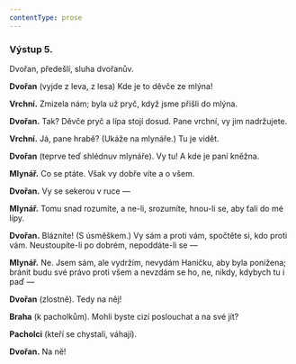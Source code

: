 ```yaml
---
contentType: prose
---
```


### Výstup 5.

Dvořan, předešlí, sluha dvořanův.

**Dvořan** (vyjde z leva, z lesa) Kde je to děvče ze mlýna!

**Vrchní.** Zmizela nám; byla už pryč, když jsme přišli do mlýna.

**Dvořan.** Tak? Děvče pryč a lípa stojí dosud. Pane vrchní, vy jim nadržujete.

**Vrchní.** Já, pane hrabě? (Ukáže na mlynáře.) Tu je vidět.

**Dvořan** (teprve teď shlédnuv mlynáře). Vy tu! A kde je paní kněžna.

**Mlynář.** Co se ptáte. Však vy dobře víte a o všem. 

**Dvořan.** Vy se sekerou v ruce —

**Mlynář.** Tomu snad rozumíte, a ne-li, srozumíte, hnou-li se, aby ťali do mé lípy.

**Dvořan.** Blázníte! (S úsměškem.) Vy sám a proti vám, spočtěte si, kdo proti vám. Neustoupíte-li po dobrém, nepoddáte-li se —

**Mlynář.** Ne. Jsem sám, ale vydržím, nevydám Haničku, aby byla ponížena; bránit budu své právo proti všem a nevzdám se ho, ne, nikdy, kdybych tu i paď —

**Dvořan** (zlostně). Tedy na něj! 

**Braha** (k pacholkům). Mohli byste cizí poslouchat a na své jít?

**Pacholci** (kteří se chystali, váhají). 

**Dvořan.** Na ně!
